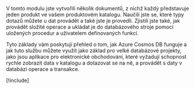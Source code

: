V tomto modulu jste vytvořili několik dokumentů, z nichž každý představuje jeden produkt ve vašem produktovém katalogu. Naučili jste se, které typy dotazů můžete u dat provádět a také jste je provedli. Zjistili jste také, jak provádět složité operace a ukládat je do databázového stroje pomocí uložených procedur a uživatelem definovaných funkcí. 

Tyto základy vám poskytují přehled o tom, jak Azure Cosmos DB funguje a jak tuto službu můžete využít jako základ pro velké databázové projekty, jako jsou aplikace pro elektronické obchodování, které vyžadují schopnost rychle zobrazit data v katalogu a dotazovat se na ně, a provádět s daty v databázi operace a transakce.

[!include[](../../../includes/azure-sandbox-cleanup.md)]